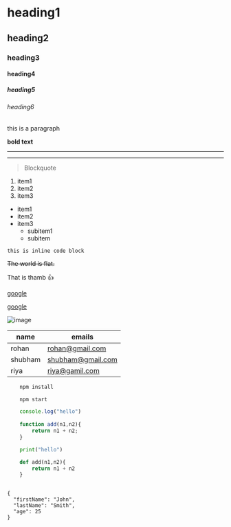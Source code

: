 <!-- headings -->
# heading1
## heading2
### heading3
#### heading4
##### heading5
###### heading6

<!-- paragraph -->
this is a paragraph


<!-- bold -->
**bold text**


<!-- Horizontal line -->
---
___


<!-- Blockquote -->
> Blockquote


<!-- List -->
<!-- 1.ol -->
1. item1
1. item2
1. item3


<!-- 2.ul -->
* item1
* item2
* item3
    * subitem1
    * subitem


<!-- inline code block -->
`this is inline code block`


<!-- Strikethrough -->
~~The world is flat.~~


<!-- Emoji -->
That is thamb 👍


<!-- link -->
[google](https://www.google.com/)

[google](https://www.google.com/ "google link")


<!-- images -->
![image](https://markdown-here.com/img/icon256.png)



<!-- Tables -->
| name     | emails             |
| -------- | ------             |
| rohan    | rohan@gmail.com    |
| shubham  | shubham@gmail.com  |
| riya     | riya@gamil.com     |





<!-- github markdown -->
``` bash
    npm install

    npm start
```

```javaScript
    console.log("hello")
    
    function add(n1,n2){
        return n1 + n2;
    }

```   


```python
    print("hello")

    def add(n1,n2){
        return n1 + n2
    }
    
```


<!-- Fenced Code Block -->
```
{
  "firstName": "John",
  "lastName": "Smith",
  "age": 25
}
```

